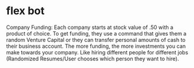 # flex bot
Company Funding:
Each company starts at stock value of .50 with a product of choice. To get funding, they use a command that gives them a random Venture Capital or they can transfer personal amounts of cash to their business account. The more funding, the more investments you can make towards your company. Like hiring different people for different jobs (Randomized Resumes/User chooses which person they want to hire). 
